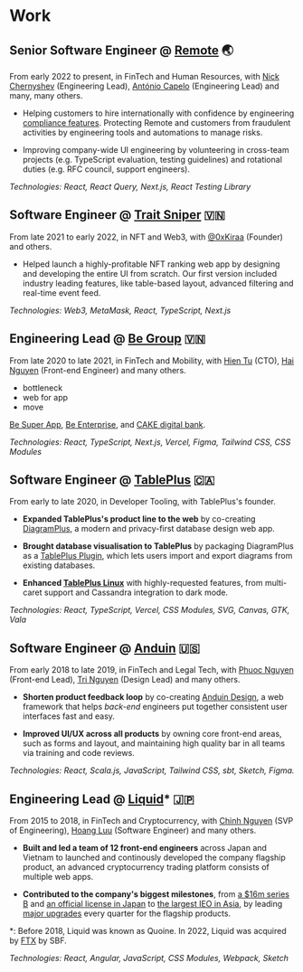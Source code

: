 # Work

## Senior Software Engineer @ [Remote](https://remote.com) 🌏

From early 2022 to present, in FinTech and Human Resources, with
[Nick Chernyshev](https://www.linkedin.com/in/nick-chernyshev/)
(Engineering Lead),
[António Capelo](https://capelo.me/) (Engineering Lead)
and many, many others.

- Helping customers to hire internationally with confidence by engineering
[compliance features](https://remote.com/platform/use-case/legal-leaders).
Protecting Remote and customers from fraudulent activities
by engineering tools and automations to manage risks.

- Improving company-wide UI engineering by volunteering in
cross-team projects (e.g. TypeScript evaluation, testing guidelines)
and rotational duties (e.g. RFC council, support engineers).

_Technologies: React, React Query, Next.js, React Testing Library_

## Software Engineer @ [Trait Sniper](https://traitsniper.com) 🇻🇳

From late 2021 to early 2022, in NFT and Web3, with 
[@0xKiraa](https://twitter.com/0xKiraa) (Founder) and others.

- Helped launch a highly-profitable NFT ranking web app
by designing and developing the entire UI from scratch.
Our first version included industry leading features, like table-based layout,
advanced filtering and real-time event feed.

_Technologies: Web3, MetaMask, React, TypeScript, Next.js_

## Engineering Lead @ [Be Group](https://be.com.vn/en/) 🇻🇳

From late 2020 to late 2021, in FinTech and Mobility, with
[Hien Tu](https://www.linkedin.com/in/thehien/) (CTO),
[Hai Nguyen](https://github.com/ng-hai) (Front-end Engineer)
and many others.

- bottleneck
- web for app
- move

[Be Super App](https://be.com.vn/en/consumer/),
[Be Enterprise](https://be.com.vn/en/corporates/),
and [CAKE digital bank](https://cake.vn/en/home/).

_Technologies: React, TypeScript, Next.js, Vercel, Figma, Tailwind CSS, CSS Modules_

## Software Engineer @ [TablePlus](https://tableplus.com) 🇨🇦

From early to late 2020, in Developer Tooling, with TablePlus's founder.

- **Expanded TablePlus's product line to the web** by co-creating
[DiagramPlus](https://diagramplus.com),
a modern and privacy-first database design web app.

- **Brought database visualisation to TablePlus** by packaging DiagramPlus as a
[TablePlus Plugin](https://github.com/TablePlus/diagram-plugin), which lets
users import and export diagrams from existing databases.

- **Enhanced [TablePlus Linux](https://tableplus.com/linux)** with
highly-requested features, from multi-caret support and Cassandra integration to dark mode.

_Technologies: React, TypeScript, Vercel, CSS Modules, SVG, Canvas, GTK, Vala_

## Software Engineer @ [Anduin](https://www.anduintransact.com/) 🇺🇸

From early 2018 to late 2019, in FinTech and Legal Tech, with
[Phuoc Nguyen](https://twitter.com/nghuuphuoc) (Front-end Lead),
[Tri Nguyen](https://www.trilmn.com/) (Design Lead) and many others.

- **Shorten product feedback loop** by co-creating
[Anduin Design](https://anduin.design), a web framework that helps
_back-end_ engineers put together consistent user interfaces fast and easy.

- **Improved UI/UX across all products** by owning core front-end areas,
such as forms and layout, and maintaining high quality bar in all teams via
training and code reviews.

_Technologies: React, Scala.js, JavaScript, Tailwind CSS, sbt, Sketch, Figma._

## Engineering Lead @ [Liquid](https://liquid.com)* 🇯🇵

From 2015 to 2018, in FinTech and Cryptocurrency, with
[Chinh Nguyen](https://www.linkedin.com/in/chinhnq/) (SVP of Engineering),
[Hoang Luu](https://github.com/unrealhoang) (Software Engineer)
and many others.

- **Built and led a team of 12 front-end engineers** across Japan and Vietnam
to launched and continously developed the company flagship product, an advanced
cryptocurrency trading platform consists of multiple web apps.

- **Contributed to the company's biggest milestones**,
from
[a $16m series B](https://venturebeat.com/2016/06/24/quoine-raises-16-million-for-bitcoin-exchange-of-exchanges/)
and
[an official license in Japan](https://www.coindesk.com/japans-finance-regulator-issues-licenses-for-11-bitcoin-exchanges)
to
[the largest IEO in Asia](http://web.archive.org/web/20171115141658/https://jp.techcrunch.com/2017/10/24/quoine-qash-ico/),
by leading
[major upgrades](https://thien-do.github.io/quoine-2017/)
every quarter for the flagship products.

*: Before 2018, Liquid was known as Quoine.
In 2022, Liquid was acquired by [FTX](https://ftx.com) by SBF.

_Technologies: React, Angular, JavaScript, CSS Modules, Webpack, Sketch_


